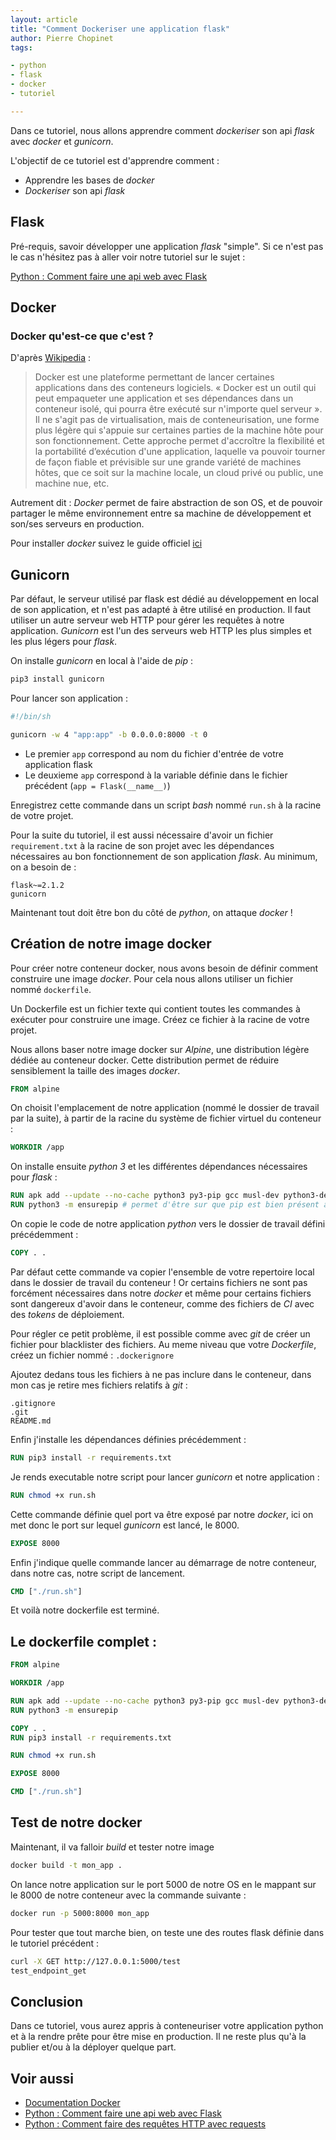 ```yaml
---
layout: article
title: "Comment Dockeriser une application flask"
author: Pierre Chopinet
tags:

- python
- flask
- docker
- tutoriel

---
```


Dans ce tutoriel, nous allons apprendre comment _dockeriser_ son api _flask_
avec _docker_ et _gunicorn_.
<!--more-->

L'objectif de ce tutoriel est d'apprendre comment :

- Apprendre les bases de _docker_
- _Dockeriser_ son api _flask_

## Flask

Pré-requis, savoir développer une application _flask_ "simple". Si ce n'est pas le
cas n'hésitez pas à aller voir notre tutoriel sur le sujet :

[Python : Comment faire une api web avec Flask](https://blog.jaaj.dev/2021/04/20/Comment-faire-une-api-web-en-python.html)

## Docker

### Docker qu'est-ce que c'est ?

D'après [Wikipedia](https://fr.wikipedia.org/wiki/Docker_(logiciel)) :
> Docker est une plateforme permettant de lancer certaines applications dans des
> conteneurs logiciels. « Docker est un outil qui peut empaqueter une
> application
> et ses dépendances dans un conteneur isolé, qui pourra être exécuté sur
> n'importe quel serveur ». Il ne s'agit pas de virtualisation, mais de
> conteneurisation, une forme plus légère qui s'appuie sur certaines parties de
> la
> machine hôte pour son fonctionnement. Cette approche permet d'accroître la
> flexibilité et la portabilité d’exécution d'une application, laquelle va
> pouvoir
> tourner de façon fiable et prévisible sur une grande variété de machines
> hôtes,
> que ce soit sur la machine locale, un cloud privé ou public, une machine nue,
> etc.

Autrement dit : _Docker_ permet de faire abstraction de son OS, et de pouvoir
partager le même environnement entre sa machine de développement et son/ses
serveurs en production.

Pour installer _docker_ suivez le guide officiel [ici](https://docs.docker.com/get-docker/)

## Gunicorn

Par défaut, le serveur utilisé par flask est dédié au développement en local de
son application, et n'est pas adapté à être utilisé en production. Il faut
utiliser un autre serveur web HTTP pour gérer les requêtes à notre application.
_Gunicorn_ est l'un des serveurs web HTTP les plus simples et les plus légers pour
_flask_.

On installe _gunicorn_ en local à l'aide de _pip_ :
```bash
pip3 install gunicorn
```

Pour lancer son application :
```bash
#!/bin/sh

gunicorn -w 4 "app:app" -b 0.0.0.0:8000 -t 0
```

- Le premier `app` correspond au nom du fichier d'entrée de votre application
  flask
- Le deuxieme `app` correspond à la variable définie dans le fichier
  précédent (`app = Flask(__name__)`)

Enregistrez cette commande dans un script _bash_ nommé `run.sh` à la racine de
votre projet.

Pour la suite du tutoriel, il est aussi nécessaire d'avoir un fichier `requirement.txt` à la racine de son projet avec les dépendances nécessaires au bon fonctionnement de son application _flask_. Au minimum, on a besoin de :
```
flask~=2.1.2
gunicorn
```
Maintenant tout doit être bon du côté de _python_, on attaque _docker_ !

## Création de notre image docker

Pour créer notre conteneur docker, nous avons besoin de définir comment
construire une image _docker_. Pour cela nous allons utiliser un fichier
nommé `dockerfile`.

Un Dockerfile est un fichier texte qui contient toutes les commandes à exécuter
pour construire une image.
Créez ce fichier à la racine de votre projet.

Nous allons baser notre image docker sur _Alpine_, une distribution légère dédiée
au
conteneur docker. Cette distribution permet de réduire sensiblement la taille
des images _docker_.

```dockerfile
FROM alpine
```

On choisit l'emplacement de notre application (nommé le dossier de travail par
la suite), à partir de la racine du système de fichier virtuel du conteneur :

```dockerfile
WORKDIR /app
```

On installe ensuite _python 3_ et les différentes dépendances nécessaires pour
_flask_ :

```dockerfile
RUN apk add --update --no-cache python3 py3-pip gcc musl-dev python3-dev libffi-dev openssl-dev
RUN python3 -m ensurepip # permet d'être sur que pip est bien présent avec python
```

On copie le code de notre application _python_ vers le dossier de travail défini
précédemment :

```dockerfile
COPY . .
```

Par défaut cette commande va copier l'ensemble de votre repertoire local dans le
dossier de travail du conteneur ! Or certains fichiers ne sont pas forcément
nécessaires dans notre _docker_ et même pour certains fichiers sont dangereux
d'avoir dans le conteneur, comme des fichiers de _CI_ avec des _tokens_ de
déploiement.

Pour régler ce petit problème, il est possible comme avec _git_ de créer un
fichier pour blacklister des fichiers. Au meme niveau que votre _Dockerfile_,
créez un fichier nommé : `.dockerignore`

Ajoutez dedans tous les fichiers à ne pas inclure dans le conteneur, dans mon
cas je retire mes fichiers relatifs à _git_ :

```
.gitignore
.git
README.md
```

Enfin j'installe les dépendances définies précédemment :

```dockerfile
RUN pip3 install -r requirements.txt
```

Je rends executable notre script pour lancer _gunicorn_ et notre application :

```dockerfile
RUN chmod +x run.sh
```

Cette commande définie quel port va être exposé par notre _docker_, ici on met
donc le port sur lequel _gunicorn_ est lancé, le 8000.

```dockerfile
EXPOSE 8000
```

Enfin j'indique quelle commande lancer au démarrage de notre conteneur, dans
notre cas, notre script de lancement.

```dockerfile
CMD ["./run.sh"]
```

Et voilà notre dockerfile est terminé.

## Le dockerfile complet :

```dockerfile
FROM alpine

WORKDIR /app

RUN apk add --update --no-cache python3 py3-pip gcc musl-dev python3-dev libffi-dev openssl-dev
RUN python3 -m ensurepip

COPY . .
RUN pip3 install -r requirements.txt

RUN chmod +x run.sh

EXPOSE 8000

CMD ["./run.sh"]
```

## Test de notre docker

Maintenant, il va falloir _build_ et tester notre image

```bash
docker build -t mon_app .
```

On lance notre application sur le port 5000 de notre OS en le mappant sur le
8000 de notre conteneur avec la commande suivante :

```bash
docker run -p 5000:8000 mon_app
```

Pour tester que tout marche bien, on teste une des routes flask définie dans le
tutoriel précédent :

```bash
curl -X GET http://127.0.0.1:5000/test
test_endpoint_get
```

## Conclusion

Dans ce tutoriel, vous aurez appris à conteneuriser votre application python et
à
la rendre prête pour être mise en production. Il ne reste plus qu'à la publier
et/ou à la déployer quelque part.

## Voir aussi

- [Documentation Docker](https://docs.docker.com/get-started/)
- [Python : Comment faire une api web avec Flask](https://blog.jaaj.dev/2021/04/20/Comment-faire-une-api-web-en-python.html)
- [Python : Comment faire des requêtes HTTP avec requests](https://blog.jaaj.dev/2020/05/22/Comment-faire-des-requetes-http-en-python-avec-requests.html)
